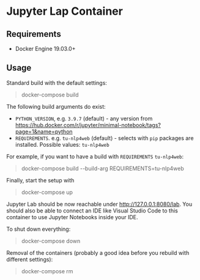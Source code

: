 # Jupyter Lap Container

## Requirements

  * Docker Engine 19.03.0+


## Usage

Standard build with the default settings:

> docker-compose build

The following build arguments do exist:

  * `PYTHON_VERSION`, e.g. `3.9.7` (default) - any version from https://hub.docker.com/r/jupyter/minimal-notebook/tags?page=1&name=python
  * `REQUIREMENTS`. e.g. `tu-nlp4web` (default) - selects with `pip` packages are installed. Possible values: `tu-nlp4web`

For example, if you want to have a build with `REQUIREMENTS` `tu-nlp4web`:

> docker-compose build --build-arg REQUIREMENTS=tu-nlp4web

Finally, start the setup with

> docker-compose up

Jupyter Lab should be now reachable under http://127.0.0.1:8080/lab.
You should also be able to connect an IDE like Visual Studio Code to this container to use Jupyter Notebooks inside your IDE.

To shut down everything:

> docker-compose down

Removal of the containers (probably a good idea before you rebuild with different settings):

> docker-compose rm

